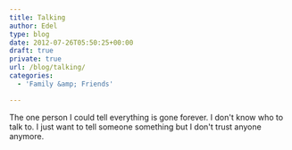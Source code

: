 ```yaml
---
title: Talking
author: Edel
type: blog
date: 2012-07-26T05:50:25+00:00
draft: true
private: true
url: /blog/talking/
categories:
  - 'Family &amp; Friends'

---
```

The one person I could tell everything is gone forever. I don't know who to talk to. I just want to tell someone something but I don't trust anyone anymore.


